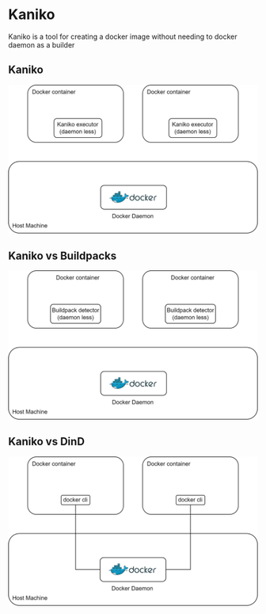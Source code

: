  # Kaniko
Kaniko is a tool for creating a docker image without needing to docker daemon as a builder

## Kaniko
<p align="center">
  <img src="pictures/kaniko.png?raw=true" />
</p>

## Kaniko vs Buildpacks
<p align="center">
  <img src="pictures/buildpacks.png?raw=true" />
</p>

## Kaniko vs DinD
<p align="center">
  <img src="pictures/dind.png?raw=true" />
</p>
